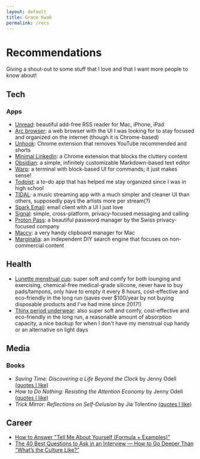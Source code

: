 ```yaml
---
layout: default
title: Grace Kwak
permalink: /recs
---
```


# Recommendations

Giving a shout-out to some stuff that I love and that I want more people to know about!

## Tech

### Apps

- [Unread](https://www.goldenhillsoftware.com/unread/): beautiful add-free RSS reader for Mac, iPhone, iPad
- [Arc browser](https://arc.net/): a web browser with the UI I was looking for to stay focused and organized on the internet (though it is Chrome-based)
- [Unhook](https://chromewebstore.google.com/detail/unhook-remove-youtube-rec/khncfooichmfjbepaaaebmommgaepoid): Chrome extension that removes YouTube recommended and shorts
- [Minimal LinkedIn](https://github.com/cindywu/minimal-linkedin): a Chrome extension that blocks the cluttery content
- [Obsidian](https://obsidian.md/): a simple, infinitely customizable Markdown-based text editor
- [Warp](https://warp.dev/): a terminal with block-based UI for commands; it just makes sense!
- [Todoist](https://todoist.com/): a to-do app that has helped me stay organized since I was in high school
- [TIDAL](https://tidal.com/): a music streaming app with a much simpler and cleaner UI than others, supposedly pays the artists more per stream(?)
- [Spark Email](https://sparkmailapp.com/): email client with a UI I just love
- [Signal](https://signal.org/): simple, cross-platform, privacy-focused messaging and calling
- [Proton Pass](https://protonmail.com/password-manager): a beautiful password manager by the Swiss privacy-focused company
- [Maccy](https://maccy.app/): a very handy clipboard manager for Mac
- [Marginalia](https://search.marginalia.nu/): an independent DIY search engine that focuses on non-commercial content

## Health

- [Lunette menstrual cup](https://store.lunette.com/): super soft and comfy for both lounging and exercising, chemical-free medical-grade silicone, never have to buy pads/tampons, only have to empty it every 8 hours, cost-effective and eco-friendly in the long run (saves over $100/year by not buying disposable products and I've had mine since 2017!)
- [Thinx period underwear](https://www.thinx.com/): also super soft and comfy, cost-effective and eco-friendly in the long run, a reasonable amount of absorption capacity, a nice backup for when I don't have my menstrual cup handy or an alternative on light days

## Media

### Books

- _Saving Time: Discovering a Life Beyond the Clock_ by Jenny Odell [(quotes I like)](http://gracekwak.me/booknotes/saving_time)
- _How to Do Nothing: Resisting the Attention Economy_ by Jenny Odell [(quotes I like)](http://gracekwak.me/booknotes/how_to_do_nothing)
- _Trick Mirror: Reflections on Self-Delusion_ by Jia Tolentino [(quotes I like)](http://gracekwak.me/booknotes/trick_mirror)

## Career

- [How to Answer "Tell Me About Yourself (Formula + Examples)"](https://kristina.substack.com/p/how-to-answer-tell-me-about-yourself)
- [The 40 Best Questions to Ask in an Interview — How to Go Deeper Than “What’s the Culture Like?”](https://review.firstround.com/the-40-best-questions-to-ask-in-an-interview-how-to-go-deeper-than-whats-the-culture-like/)
